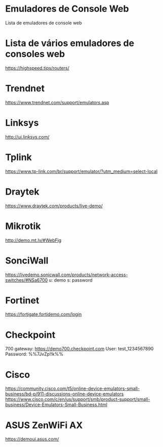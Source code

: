 # Emuladores de Console Web
Lista de emuladores de console web

# Lista de vários emuladores de consoles web 
https://highspeed.tips/routers/

# Trendnet
https://www.trendnet.com/support/emulators.asp

# Linksys 
http://ui.linksys.com/

# Tplink 
https://www.tp-link.com/br/support/emulator/?utm_medium=select-local

# Draytek 
https://www.draytek.com/products/live-demo/

# Mikrotik 
http://demo.mt.lv/#WebFig

# SonciWall
https://livedemo.sonicwall.com/products/network-access-switches/#NSa6700
  u: demo
  s: password

# Fortinet
https://fortigate.fortidemo.com/login

# Checkpoint
700 gateway:
https://demo700.checkpoint.com
User: test_1234567890
Password: %%7JvZp!!k%%

# Cisco
https://community.cisco.com/t5/online-device-emulators-small-business/bd-p/911-discussions-online-device-emulators
https://www.cisco.com/c/en/us/support/smb/product-support/small-business/Device-Emulators-Small-Business.html

# ASUS ZenWiFi AX
https://demoui.asus.com/
